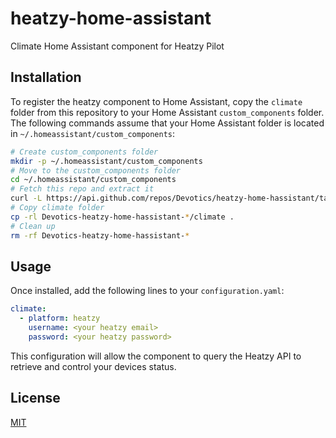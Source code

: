 # heatzy-home-assistant

Climate Home Assistant component for Heatzy Pilot

## Installation

To register the heatzy component to Home Assistant, copy the `climate` folder from this repository to your Home Assistant `custom_components` folder.
The following commands assume that your Home Assistant folder is located in `~/.homeassistant/custom_components`:

```bash
# Create custom_components folder
mkdir -p ~/.homeassistant/custom_components
# Move to the custom_components folder
cd ~/.homeassistant/custom_components
# Fetch this repo and extract it
curl -L https://api.github.com/repos/Devotics/heatzy-home-hassistant/tarball/master | tar -xz
# Copy climate folder
cp -rl Devotics-heatzy-home-hassistant-*/climate .
# Clean up
rm -rf Devotics-heatzy-home-hassistant-*
```

## Usage

Once installed, add the following lines to your `configuration.yaml`:
```yaml
climate:
  - platform: heatzy
    username: <your heatzy email>
    password: <your heatzy password>
```
This configuration will allow the component to query the Heatzy API to retrieve and control your devices status.

## License

[MIT](https://oss.ninja/mit/devotics)